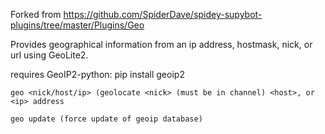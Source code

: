 Forked from https://github.com/SpiderDave/spidey-supybot-plugins/tree/master/Plugins/Geo

Provides geographical information from an ip address, hostmask, nick, or url using GeoLite2.

requires GeoIP2-python:
pip install geoip2

```
geo <nick/host/ip> (geolocate <nick> (must be in channel) <host>, or <ip> address
```
```
geo update (force update of geoip database)
```
